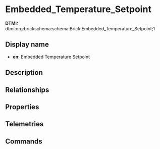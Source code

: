 # Embedded_Temperature_Setpoint
**DTMI:** dtmi:org:brickschema:schema:Brick:Embedded_Temperature_Setpoint;1
## Display name
- **en:** Embedded Temperature Setpoint
## Description
## Relationships
## Properties
## Telemetries
## Commands
